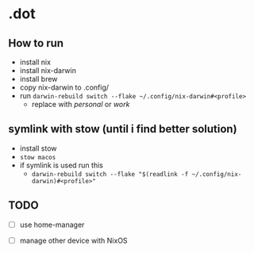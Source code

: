 # .dot

## How to run
- install nix
- install nix-darwin
- install brew
- copy nix-darwin to .config/
- run `darwin-rebuild switch --flake ~/.config/nix-darwin#<profile>`
  - replace <profile> with *personal* or *work*

## symlink with stow (until i find better solution)
- install stow
- `stow macos`
- if symlink is used run this
  - `darwin-rebuild switch --flake "$(readlink -f ~/.config/nix-darwin)#<profile>"`

## TODO
- [ ] use home-manager
- [ ] manage other device with NixOS

